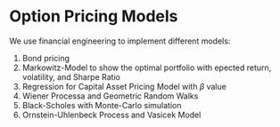# Option Pricing Models

We use financial engineering to implement different models:

1) Bond pricing
2) Markowitz-Model to show the optimal portfolio with epected return, volatility, and Sharpe Ratio
3) Regression for Capital Asset Pricing Model with $\beta$ value
4) Wiener Processa and Geometric Random Walks
5) Black-Scholes with Monte-Carlo simulation
6) Ornstein-Uhlenbeck Process and Vasicek Model
